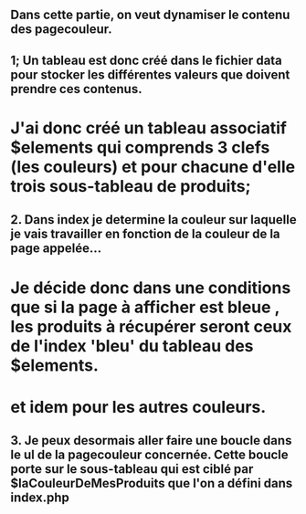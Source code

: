 ## Dans cette partie, on veut dynamiser le contenu des pagecouleur. 

## 1; Un tableau est donc créé dans le fichier data pour stocker les différentes valeurs que doivent prendre ces contenus.

# J'ai donc créé un tableau associatif $elements qui comprends 3 clefs (les couleurs) et pour chacune d'elle trois sous-tableau de produits;

## 2. Dans index je determine la couleur sur laquelle je vais travailler en fonction de la couleur de la page appelée...

# Je décide donc dans une conditions que si la page à afficher est bleue , les produits à récupérer seront ceux de l'index 'bleu' du tableau des $elements. 
# et idem pour les autres couleurs. 


## 3. Je peux desormais aller faire une boucle dans le ul de la pagecouleur concernée. Cette boucle porte sur le sous-tableau qui est ciblé par $laCouleurDeMesProduits que l'on a défini dans index.php 